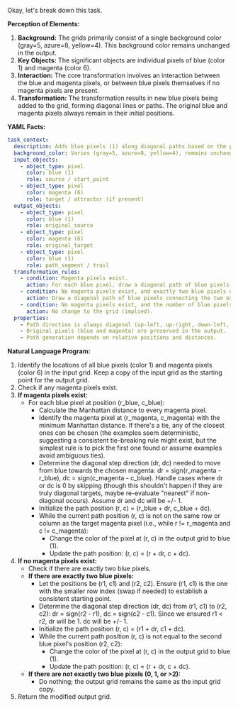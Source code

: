 Okay, let's break down this task.

**Perception of Elements:**

1.  **Background:** The grids primarily consist of a single background color (gray=5, azure=8, yellow=4). This background color remains unchanged in the output.
2.  **Key Objects:** The significant objects are individual pixels of blue (color 1) and magenta (color 6).
3.  **Interaction:** The core transformation involves an interaction between the blue and magenta pixels, or between blue pixels themselves if no magenta pixels are present.
4.  **Transformation:** The transformation results in new blue pixels being added to the grid, forming diagonal lines or paths. The original blue and magenta pixels always remain in their initial positions.

**YAML Facts:**


```yaml
task_context:
  description: Adds blue pixels (1) along diagonal paths based on the positions of existing blue (1) and magenta (6) pixels.
  background_color: Varies (gray=5, azure=8, yellow=4), remains unchanged.
  input_objects:
    - object_type: pixel
      color: blue (1)
      role: source / start_point
    - object_type: pixel
      color: magenta (6)
      role: target / attractor (if present)
  output_objects:
    - object_type: pixel
      color: blue (1)
      role: original_source
    - object_type: pixel
      color: magenta (6)
      role: original_target
    - object_type: pixel
      color: blue (1)
      role: path_segment / trail
  transformation_rules:
    - condition: Magenta pixels exist.
      action: For each blue pixel, draw a diagonal path of blue pixels towards the *nearest* magenta pixel (Manhattan distance). The path stops one step before reaching the target magenta pixel's row or column.
    - condition: No magenta pixels exist, and exactly two blue pixels exist.
      action: Draw a diagonal path of blue pixels connecting the two existing blue pixels. The path fills the cells *between* the two source blue pixels.
    - condition: No magenta pixels exist, and the number of blue pixels is not equal to two.
      action: No change to the grid (implied).
  properties:
    - Path direction is always diagonal (up-left, up-right, down-left, down-right).
    - Original pixels (blue and magenta) are preserved in the output.
    - Path generation depends on relative positions and distances.
```


**Natural Language Program:**

1.  Identify the locations of all blue pixels (color 1) and magenta pixels (color 6) in the input grid. Keep a copy of the input grid as the starting point for the output grid.
2.  Check if any magenta pixels exist.
3.  **If magenta pixels exist:**
    *   For each blue pixel at position (r_blue, c_blue):
        *   Calculate the Manhattan distance to every magenta pixel.
        *   Identify the magenta pixel at (r_magenta, c_magenta) with the minimum Manhattan distance. If there's a tie, any of the closest ones can be chosen (the examples seem deterministic, suggesting a consistent tie-breaking rule might exist, but the simplest rule is to pick the first one found or assume examples avoid ambiguous ties).
        *   Determine the diagonal step direction (dr, dc) needed to move from blue towards the chosen magenta: dr = sign(r_magenta - r_blue), dc = sign(c_magenta - c_blue). Handle cases where dr or dc is 0 by skipping (though this shouldn't happen if they are truly diagonal targets, maybe re-evaluate "nearest" if non-diagonal occurs). Assume dr and dc will be +/- 1.
        *   Initialize the path position (r, c) = (r_blue + dr, c_blue + dc).
        *   While the current path position (r, c) is not on the same row or column as the target magenta pixel (i.e., while r != r_magenta and c != c_magenta):
            *   Change the color of the pixel at (r, c) in the output grid to blue (1).
            *   Update the path position: (r, c) = (r + dr, c + dc).
4.  **If no magenta pixels exist:**
    *   Check if there are exactly two blue pixels.
    *   **If there are exactly two blue pixels:**
        *   Let the positions be (r1, c1) and (r2, c2). Ensure (r1, c1) is the one with the smaller row index (swap if needed) to establish a consistent starting point.
        *   Determine the diagonal step direction (dr, dc) from (r1, c1) to (r2, c2): dr = sign(r2 - r1), dc = sign(c2 - c1). Since we ensured r1 < r2, dr will be 1. dc will be +/- 1.
        *   Initialize the path position (r, c) = (r1 + dr, c1 + dc).
        *   While the current path position (r, c) is not equal to the second blue pixel's position (r2, c2):
            *   Change the color of the pixel at (r, c) in the output grid to blue (1).
            *   Update the path position: (r, c) = (r + dr, c + dc).
    *   **If there are not exactly two blue pixels (0, 1, or >2):**
        *   Do nothing; the output grid remains the same as the input grid copy.
5.  Return the modified output grid.